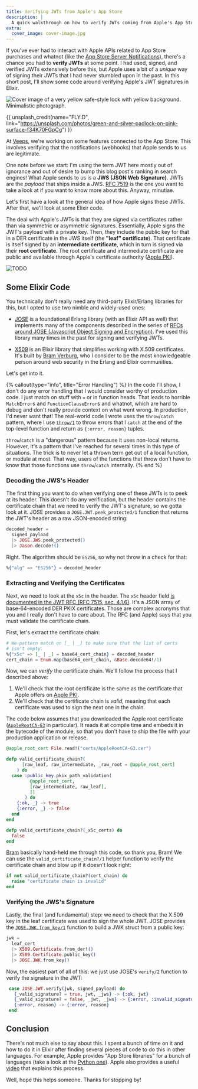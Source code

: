 ```yaml
---
title: Verifying JWTs from Apple's App Store
description: |
  A quick walkthrough on how to verify JWTs coming from Apple's App Store APIs using Elixir.
extra:
  cover_image: cover-image.jpg
---
```


If you've ever had to interact with Apple APIs related to App Store purchases and whatnot (like the [App Store Server Notifications][docs-receiving-app-store-server-notifications]), there's a chance you had to **verify JWTs** at some point. I had used, signed, and verified JWTs extensively before this, but Apple uses a bit of a *unique* way of signing their JWTs that I had never stumbled upon in the past. In this short post, I'll show some code around verifying Apple's JWT signatures in Elixir.

<!-- more -->

![Cover image of a very yellow safe-style lock with yellow background. Minimalistic photograph.](cover-image.jpg)

{{ unsplash_credit(name="FLY:D", link="<https://unsplash.com/photos/green-and-silver-padlock-on-pink-surface-f34K70FGpCg>") }}

At [Veeps], we're working on some features connected to the App Store. This involves verifying that the notifications (webhooks) that Apple sends to us are legitimate.

One note before we start: I'm using the term JWT here mostly out of ignorance and out of desire to bump this blog post's ranking in search engines! What Apple sends to us is a **JWS (JSON Web Signature)**. JWTs are the *payload* that ships inside a JWS. [RFC 7519][rfc-7519] is the one you want to take a look at if you want to know more about this. Anyway, minutiae.

Let's first have a look at the general idea of how Apple signs these JWTs. After that, we'll look at some Elixir code.

The deal with Apple's JWTs is that they are signed via certificates rather than via symmetric or asymmetric signatures. Essentially, Apple signs the JWT's payload with a private key. Then, they include the public key for that in a DER certificate in the JWS itself (the **"leaf" certificate**). That certificate is itself signed by an **intermediate certificate**, which in turn is signed via their **root certificate**. The root certificate and intermediate certificate are public and available through Apple's certificate authority ([Apple PKI][apple-pki]).

<img src="sketch.png" alt="TODO" class="invert-in-dark-mode">

## Some Elixir Code

You technically don't really need any third-party Elixir/Erlang libraries for this, but I opted to use two nimble and widely-used ones:

  * [JOSE][erlang-jose] is a foundational Erlang library (with an Elixir API as well) that implements many of the components described in the series of [RFCs around JOSE (Javascript Object Signing and Encryption)][jose-rfcs]. I've used this library many times in the past for signing and verifying JWTs.

  * [X509][x509] is an Elixir library that simplifies working with X.509 certificates. It's built by [Bram Verburg][voltone], who I consider to be the most knowledgeable person around web security in the Erlang and Elixir communities.

Let's get into it.

{% callout(type="info", title="Error Handling") %}
In the code I'll show, I don't do any error handling that I would consider worthy of production code. I just match on stuff with `=` or in function heads. That leads to horrible `MatchError`s and `FunctionClauseError`s and whatnot, which are hard to debug and don't really provide context on what went wrong. In production, I'd never want that! The real-world code I wrote uses the `throw`/`catch` pattern, where I use [`throw/1`](https://hexdocs.pm/elixir/Kernel.html#throw/1) to throw errors that I `catch` at the end of the top-level function and return as `{:error, reason}` tuples.

`throw`/`catch` is a "dangerous" pattern because it uses non-local returns. However, it's a pattern that I've reached for several times in this type of situations. The trick is to never let a thrown term get out of a local function, or module at most. That way, users of the functions that throw don't have to know that those functions use `throw`/`catch` internally.
{% end %}

### Decoding the JWS's Header

The first thing you want to do when verifying one of these JWTs is to peek at its header. This doesn't do any verification, but the header contains the certificate chain that we need to verify the JWT's signature, so we gotta look at it. JOSE provides a `JOSE.JWT.peek_protected/1` function that returns the JWT's header as a raw JSON-encoded string:

```elixir
decoded_header =
  signed_payload
  |> JOSE.JWS.peek_protected()
  |> Jason.decode!()
```

Right. The algorithm should be `ES256`, so why not throw in a check for that:

```elixir
%{"alg" => "ES256"} = decoded_header
```

### Extracting and Verifying the Certificates

Next, we need to look at the `x5c` in the header. The `x5c` header field [is documented in the JWT RFC (RFC 7515, sec. 4.1.6)][rfc-7515-x5c]. It's a JSON array of base-64-encoded DER PKIX certificates. Those are complex acronyms that you and I really don't have to care about. The RFC (and Apple) says that you must validate the certificate chain.

First, let's extract the certificate chain:

```elixir
# We pattern match on [_ | _] to make sure that the list of certs
# isn't empty.
%{"x5c" => [_ | _] = base64_cert_chain} = decoded_header
cert_chain = Enum.map(base64_cert_chain, &Base.decode64!/1)
```

Now, we can *verify* the certificate chain. We'll follow the process that I described above:

  1. We'll check that the root certificate is the same as the certificate that Apple offers on [Apple PKI][apple-pki].
  1. We'll check that the certificate chain is *valid*, meaning that each certificate was used to sign the next one in the chain.

The code below assumes that you downloaded the Apple root certificate ([`AppleRootCA-G3`][apple-root-ca-g3-cert] in particular). It reads it at compile time and embeds it in the bytecode of the module, so that you don't have to ship the file with your production application or release.

```elixir
@apple_root_cert File.read!("certs/AppleRootCA-G3.cer")

defp valid_certificate_chain?(
      [raw_leaf, raw_intermediate, _raw_root = @apple_root_cert]
    ) do
  case :public_key.pkix_path_validation(
         @apple_root_cert,
         [raw_intermediate, raw_leaf],
         []
       ) do
    {:ok, _} -> true
    {:error, _} -> false
  end
end

defp valid_certificate_chain?(_x5c_certs) do
  false
end
```

[Bram][voltone] basically hand-held me through this code, so thank you, Bram! We can use the `valid_certificate_chain?/1` helper function to verify the certificate chain and blow up if it doesn't look right:

```elixir
if not valid_certificate_chain?(cert_chain) do
  raise "certificate chain is invalid"
end
```

### Verifying the JWS's Signature

Lastly, the final (and fundamental) step: we need to check that the X.509 key in the leaf certificate was used to sign the whole JWT. JOSE provides the [`JOSE.JWK.from_key/1`][docs-jwk-from-key] function to build a JWK struct from a public key:

```elixir
jwk =
  leaf_cert
  |> X509.Certificate.from_der!()
  |> X509.Certificate.public_key()
  |> JOSE.JWK.from_key()
```

Now, the easiest part of all of this: we just use JOSE's `verify/2` function to verify the signature in the JWT:

```elixir
 case JOSE.JWT.verify(jwk, signed_payload) do
   {_valid_signature? = true, jwt, _jws} -> {:ok, jwt}
   {_valid_signature? = false, _jwt, _jws} -> {:error, :invalid_signature}
   {:error, reason} -> {:error, reason}
 end
```

## Conclusion

There's not much else to say about this. I spent a bunch of time on it and how to do it in Elixir after finding several pieces of code to do this in other languages. For example, Apple provides "App Store libraries" for a bunch of languages (take a look at the [Python one](https://github.com/apple/app-store-server-library-python)). Apple also provides a useful [video][apple-video] that explains this process.

Well, hope this helps someone. Thanks for stopping by!

[docs-receiving-app-store-server-notifications]: https://developer.apple.com/documentation/appstoreservernotifications/receiving_app_store_server_notifications
[apple-pki]: https://www.apple.com/certificateauthority/
[erlang-jose]: https://github.com/potatosalad/erlang-jose
[jose-rfcs]: https://datatracker.ietf.org/group/jose/documents/
[x509]: https://github.com/voltone/x509
[voltone]: https://github.com/voltone
[rfc-7515-x5c]: https://datatracker.ietf.org/doc/html/rfc7515#section-4.1.6
[rfc-7519]: https://www.rfc-editor.org/rfc/rfc7519
[docs-jwk-from-key]: https://hexdocs.pm/jose/1.11.6/JOSE.JWK.html#from_key/1
[apple-root-ca-g3-cert]: https://www.apple.com/certificateauthority/AppleRootCA-G3.cer
[apple-video]: https://developer.apple.com/videos/play/wwdc2022/10040/
[Veeps]: https://veeps.com

